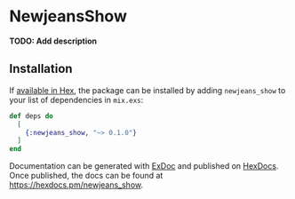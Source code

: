 # NewjeansShow

**TODO: Add description**

## Installation

If [available in Hex](https://hex.pm/docs/publish), the package can be installed
by adding `newjeans_show` to your list of dependencies in `mix.exs`:

```elixir
def deps do
  [
    {:newjeans_show, "~> 0.1.0"}
  ]
end
```

Documentation can be generated with [ExDoc](https://github.com/elixir-lang/ex_doc)
and published on [HexDocs](https://hexdocs.pm). Once published, the docs can
be found at <https://hexdocs.pm/newjeans_show>.

